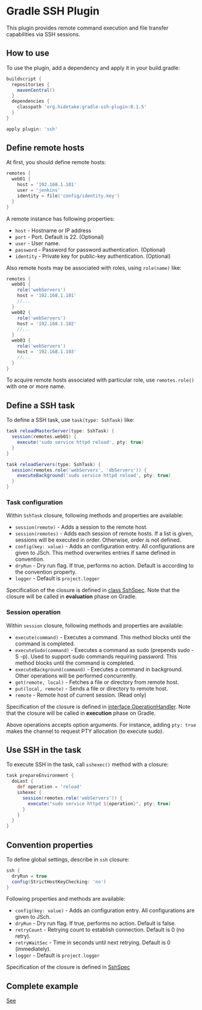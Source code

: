 Gradle SSH Plugin
=================

This plugin provides remote command execution and file transfer capabilities via SSH sessions.


How to use
----------

To use the plugin, add a dependency and apply it in your build.gradle:

```groovy
buildscript {
  repositories {
    mavenCentral()
  }
  dependencies {
    classpath 'org.hidetake:gradle-ssh-plugin:0.1.5'
  }
}

apply plugin: 'ssh'
```


Define remote hosts
-------------------

At first, you should define remote hosts:

```groovy
remotes {
  web01 {
    host = '192.168.1.101'
    user = 'jenkins'
    identity = file('config/identity.key')
  }
}
```

A remote instance has following properties:

  * `host` - Hostname or IP address
  * `port` - Port. Default is 22. (Optional)
  * `user` - User name.
  * `password` - Password for password authentication. (Optional)
  * `identity` - Private key for public-key authentication. (Optional)

Also remote hosts may be associated with roles, using `role(name)` like:

```groovy
remotes {
  web01 {
    role('webServers')
    host = '192.168.1.101'
    //...
  }
  web02 {
    role('webServers')
    host = '192.168.1.102'
    //...
  }
  web03 {
    role('webServers')
    host = '192.168.1.103'
    //...
  }
}
```

To acquire remote hosts associated with particular role, use `remotes.role()` with one or more name.


Define a SSH task
-----------------

To define a SSH task, use `task(type: SshTask)` like:

```groovy
task reloadMasterServer(type: SshTask) {
  session(remotes.web01) {
    execute('sudo service httpd reload', pty: true)
  }
}

task reloadServers(type: SshTask) {
  session(remotes.role('webServers', 'dbServers')) {
    executeBackground('sudo service httpd reload', pty: true)
  }
}
```


### Task configuration

Within `SshTask` closure, following methods and properties are available:
  * `session(remote)` - Adds a session to the remote host.
  * `session(remotes)` - Adds each session of remote hosts. If a list is given, sessions will be executed in order. Otherwise, order is not defined.
  * `config(key: value)` - Adds an configuration entry. All configurations are given to JSch. This method overwrites entries if same defined in convention.
  * `dryRun` - Dry run flag. If true, performs no action. Default is according to the convention property.
  * `logger` - Default is `project.logger`

Specification of the closure is defined in [class SshSpec](gradle-ssh-plugin/blob/master/src/main/groovy/org/hidetake/gradle/ssh/api/SshSpec.groovy).
Note that the closure will be called in **evaluation** phase on Gradle.


### Session operation

Within `session` closure, following methods and properties are available:
  * `execute(command)` - Executes a command. This method blocks until the command is completed.
  * `executeSudo(command)` - Executes a command as sudo (prepends sudo -S -p). Used to support sudo commands requiring password. This method blocks until the command is completed.
  * `executeBackground(command)` - Executes a command in background. Other operations will be performed concurrently.
  * `get(remote, local)` - Fetches a file or directory from remote host.
  * `put(local, remote)` - Sends a file or directory to remote host.
  * `remote` - Remote host of current session. (Read only)

Specification of the closure is defined in [interface OperationHandler](gradle-ssh-plugin/blob/master/src/main/groovy/org/hidetake/gradle/ssh/api/OperationHandler.groovy).
Note that the closure will be called in **execution** phase on Gradle.

Above operations accepts option arguments.
For instance, adding `pty: true` makes the channel to request PTY allocation (to execute sudo).


Use SSH in the task
-------------------

To execute SSH in the task, call `sshexec()` method with a closure:

```groovy
task prepareEnvironment {
  doLast {
    def operation = 'reload'
    sshexec {
      session(remotes.role('webServers')) {
        execute("sudo service httpd ${operation}", pty: true)
      }
    }
  }
}
```


Convention properties
---------------------

To define global settings, describe in `ssh` closure:

```groovy
ssh {
  dryRun = true
  config(StrictHostKeyChecking: 'no')
}
```

Following properties and methods are available:

  * `config(key: value)` - Adds an configuration entry. All configurations are given to JSch.
  * `dryRun` - Dry run flag. If true, performs no action. Default is false.
  * `retryCount` - Retrying count to establish connection. Default is 0 (no retry).
  * `retryWaitSec` - Time in seconds until next retrying. Default is 0 (immediately).
  * `logger` - Default is `project.logger`

Specification of the closure is defined in [SshSpec](src/main/groovy/org/hidetake/gradle/ssh/api/SshSpec.groovy)


Complete example
----------------

[See](example/build.gradle)
